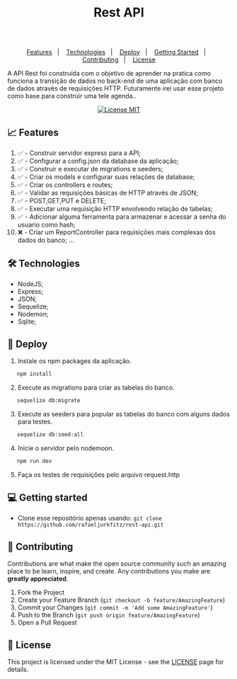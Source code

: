<h1 align="center">
  <br>
    Rest API 
  <br>
  <br>
</h1>

##

<p align="center">
    <a href="#-features">Features</a>&nbsp;&nbsp;&nbsp;|&nbsp;&nbsp;&nbsp;
    <a href="#-technologies">Technologies</a>&nbsp;&nbsp;&nbsp;|&nbsp;&nbsp;&nbsp;
    <a href="#-deploy">Deploy</a>&nbsp;&nbsp;&nbsp;|&nbsp;&nbsp;&nbsp;
    <a href="#-getting-started">Getting Started</a>&nbsp;&nbsp;&nbsp;|&nbsp;&nbsp;&nbsp;
    <a href="#-contributing">Contributing</a>&nbsp;&nbsp;&nbsp;|&nbsp;&nbsp;&nbsp;
    <a href="#memo-license">License</a>
</p>

<p> A API Rest foi construída com o objetivo de aprender na pratica como funciona a transição de dados no back-end de uma aplicação com banco de dados através de requisições HTTP. Futuramente irei usar esse projeto como base para construir uma tele agenda..</p>

<p align="center">
    <a href="https://opensource.org/licenses/MIT">
        <img src="https://img.shields.io/badge/License-MIT-green.svg" alt="License MIT">
    </a>
</p>

## 📈 Features
<!-- ❌✅ -->
1.  ✅ - Construir servidor express para a API;
2.  ✅ - Configurar a config.json da database da aplicação;
3.  ✅ - Construir e executar de migrations e seeders;
4.  ✅ - Criar os models e configurar suas relações de database;
5.  ✅ - Criar os controllers e routes;
6.  ✅ - Validar as requisições básicas de HTTP através de JSON; 
7.  ✅ - POST,GET,PUT e DELETE;
8.  ✅ - Executar uma requisição HTTP envolvendo relação de tabelas; 
9.  ✅ - Adicionar alguma ferramenta para armazenar e acessar a senha do usuario como hash;
11. ❌ - Criar um ReportController para requisições mais complexas dos dados do banco;
...

## 🛠 Technologies

- NodeJS;
- Express;
- JSON;
- Sequelize;
- Nodemon;
- Sqlite;

## 🚀 Deploy

1. Instale os npm packages da aplicação.

```bash
   npm install
```

2. Execute as migrations para criar as tabelas do banco.

```bash
   sequelize db:migrate
```

3. Execute as seeders para popular as tabelas do banco com alguns dados para testes.

```bash
   sequelize db:seed:all
```

4. Inicie o servidor pelo nodemoon.
```bash
   npm run dev
```

5. Faça os testes de requisições pelo arquivo request.http 

## 💻 Getting started

- Clone esse repositório apenas usando: `git clone https://github.com/rafaeljurkfitz/rest-api.git`

## 🤝 Contributing

Contributions are what make the open source community such an amazing place to be learn, inspire, and create. Any contributions you make are **greatly appreciated**.

1. Fork the Project
2. Create your Feature Branch (`git checkout -b feature/AmazingFeature`)
3. Commit your Changes (`git commit -m 'Add some AmazingFeature'`)
4. Push to the Branch (`git push origin feature/AmazingFeature`)
5. Open a Pull Request

## :memo: License

This project is licensed under the MIT License - see the [LICENSE](https://opensource.org/licenses/MIT) page for details.
